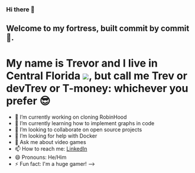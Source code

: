 ### Hi there 👋

## Welcome to my fortress, built commit by commit 🏰.

# My name is Trevor and I live in Central Florida <img src='https://icons8.com/icon/9qTTWMDOHj14/tropics'></img>, but call me Trev or devTrev or T-money: whichever you prefer 😎

- 🔭 I’m currently working on cloning RobinHood
- 🌱 I’m currently learning how to implement graphs in code
- 👯 I’m looking to collaborate on open source projects
- 🤔 I’m looking for help with Docker 
- 💬 Ask me about video games
- 📫 How to reach me: [LinkedIn](https://www.linkedin.com/in/trevor-jones-0b8a57259/)
- 😄 Pronouns: He/Him 
- ⚡ Fun fact: I'm a huge gamer!
-->

